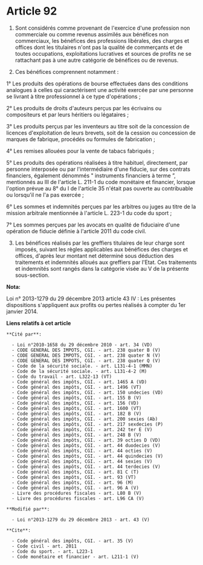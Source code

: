 # Article 92

1. Sont considérés comme provenant de l'exercice d'une profession non commerciale ou comme revenus assimilés aux bénéfices
non commerciaux, les bénéfices des professions libérales, des charges et offices dont les titulaires n'ont pas la qualité de
commerçants et de toutes occupations, exploitations lucratives et sources de profits ne se rattachant pas à une autre
catégorie de bénéfices ou de revenus. 

2. Ces bénéfices comprennent notamment : 

1° Les produits des opérations de bourse effectuées dans des conditions analogues à celles qui caractérisent une activité
exercée par une personne se livrant à titre professionnel à ce type d'opérations ; 

2° Les produits de droits d'auteurs perçus par les écrivains ou compositeurs et par leurs héritiers ou légataires ; 

3° Les produits perçus par les inventeurs au titre soit de la concession de licences d'exploitation de leurs brevets, soit de
la cession ou concession de marques de fabrique, procédés ou formules de fabrication ; 

4° Les remises allouées pour la vente de tabacs fabriqués ; 

5° Les produits des opérations réalisées à titre habituel, directement, par personne interposée ou par l'intermédiaire d'une
fiducie, sur des contrats financiers, également dénommés " instruments financiers à terme ”, mentionnés au III de l'article
L. 211-1 du code monétaire et financier, lorsque l'option prévue au 8° du I de l'article 35 n'était pas ouverte au
contribuable ou lorsqu'il ne l'a pas exercée ; 

6° Les sommes et indemnités perçues par les arbitres ou juges au titre de la mission arbitrale mentionnée à l'article L.
223-1 du code du sport ; 

7° Les sommes perçues par les avocats en qualité de fiduciaire d'une opération de fiducie définie à l'article 2011 du code
civil. 

3. Les bénéfices réalisés par les greffiers titulaires de leur charge sont imposés, suivant les règles applicables aux
bénéfices des charges et offices, d'après leur montant net déterminé sous déduction des traitements et indemnités alloués aux
greffiers par l'Etat. Ces traitements et indemnités sont rangés dans la catégorie visée au V de la présente sous-section.

**Nota:**

Loi n° 2013-1279 du 29 décembre 2013 article 43 IV : Les présentes dispositions s'appliquent aux profits ou pertes réalisés à
compter du 1er janvier 2014.

**Liens relatifs à cet article**

	**Cité par**:

	  - Loi n°2010-1658 du 29 décembre 2010 - art. 34 (VD)
	  - CODE GENERAL DES IMPOTS, CGI. - art. 238 quater B (V)
	  - CODE GENERAL DES IMPOTS, CGI. - art. 238 quater N (V)
	  - CODE GENERAL DES IMPOTS, CGI. - art. 238 quater Q (V)
	  - Code de la sécurité sociale. - art. L131-4-1 (MMN)
	  - Code de la sécurité sociale. - art. L131-4-2 (M)
	  - Code du travail - art. L322-13 (VT)
	  - Code général des impôts, CGI. - art. 1465 A (VD)
	  - Code général des impôts, CGI. - art. 1496 (VT)
	  - Code général des impôts, CGI. - art. 150 undecies (VD)
	  - Code général des impôts, CGI. - art. 155 B (V)
	  - Code général des impôts, CGI. - art. 156 (VD)
	  - Code général des impôts, CGI. - art. 1600 (VT)
	  - Code général des impôts, CGI. - art. 182 B (V)
	  - Code général des impôts, CGI. - art. 200 sexies (Ab)
	  - Code général des impôts, CGI. - art. 217 sexdecies (P)
	  - Code général des impôts, CGI. - art. 242 ter E (V)
	  - Code général des impôts, CGI. - art. 248 B (V)
	  - Code général des impôts, CGI. - art. 39 octies D (VD)
	  - Code général des impôts, CGI. - art. 44 duodecies (V)
	  - Code général des impôts, CGI. - art. 44 octies (V)
	  - Code général des impôts, CGI. - art. 44 quindecies (V)
	  - Code général des impôts, CGI. - art. 44 sexies (V)
	  - Code général des impôts, CGI. - art. 44 terdecies (V)
	  - Code général des impôts, CGI. - art. 81 C (T)
	  - Code général des impôts, CGI. - art. 93 (VT)
	  - Code général des impôts, CGI. - art. 96 (M)
	  - Code général des impôts, CGI. - art. 96 A (V)
	  - Livre des procédures fiscales - art. L80 B (V)
	  - Livre des procédures fiscales - art. L96 CA (V)

	**Modifié par**:

	  - Loi n°2013-1279 du 29 décembre 2013 - art. 43 (V)

	**Cite**:

	  - Code général des impôts, CGI. - art. 35 (V)
	  - Code civil - art. 2011
	  - Code du sport. - art. L223-1
	  - Code monétaire et financier - art. L211-1 (V)
